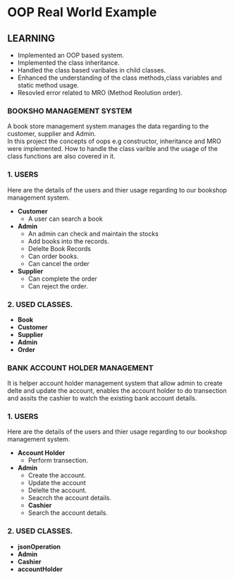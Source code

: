 # OOP Real World Example




## LEARNING
  * Implemented an OOP based system.
  * Implemented the class inheritance.
  * Handled the class based varibales in child classes.
  * Enhanced the understanding  of the class methods,class variables and static method usage.
  * Resovled error related to MRO (Method Reolution order).



### BOOKSHO MANAGEMENT SYSTEM

A book store management system manages the data regarding to the customer, supplier and Admin.  
In this project the concepts of oops e.g constructor, inheritance and MRO were implemented.
How to handle the class varible and the usage of the class functions  are also covered in it.


### 1. **USERS**
Here are the details of the users and thier usage regarding to our bookshop management system. 
* **Customer**
  * A user can search a book 
* **Admin**
  * An admin can check and maintain the stocks
  * Add books into the records.
  * Delelte Book Records
  * Can order books.
  * Can cancel the order
* **Supplier**
  * Can complete the order
  * Can reject the order. 


### 2. USED CLASSES.  
*  **Book** 
*  **Customer**
*  **Supplier**
*  **Admin**
*  **Order**



  

### BANK ACCOUNT HOLDER MANAGEMENT 

It is helper account holder management system that allow admin to create delte and update the account, enables
the account holder to do transection and assits the cashier to watch  the existing bank account details.
### 1. **USERS**
Here are the details of the users and thier usage regarding to our bookshop management system. 
* **Account Holder**
  * Perform transection.
* **Admin**
  * Create the account. 
  * Update the account
  * Delelte the account.
  * Seacrch the account details.
  * **Cashier**
  * Search the account details.



### 2. USED CLASSES.  
*  **jsonOperation** 
*  **Admin**
*  **Cashier**
*  **accountHolder**




